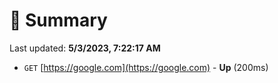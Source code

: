 # 📖 Summary
Last updated: **5/3/2023, 7:22:17 AM**

- `GET` [https://google.com](https://google.com) - **Up** (200ms)
